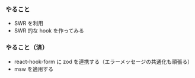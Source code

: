 ### やること

- SWR を利用
- SWR 的な hook を作ってみる

### やること（済）

- react-hook-form に zod を連携する（エラーメッセージの共通化も頑張る）
- msw を適用する
